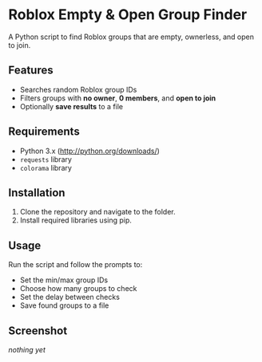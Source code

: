 # Roblox Empty & Open Group Finder

A Python script to find Roblox groups that are empty, ownerless, and open to join.

## Features

* Searches random Roblox group IDs
* Filters groups with **no owner**, **0 members**, and **open to join**
* Optionally **save results** to a file

## Requirements

* Python 3.x (http://python.org/downloads/)
* `requests` library
* `colorama` library

## Installation

1. Clone the repository and navigate to the folder.
2. Install required libraries using pip.

## Usage

Run the script and follow the prompts to:

* Set the min/max group IDs
* Choose how many groups to check
* Set the delay between checks
* Save found groups to a file

## Screenshot

*nothing yet*

